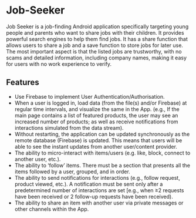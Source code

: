 # Job-Seeker
Job Seeker is a job-finding Android application specifically targeting young people and parents who want to share jobs with their children. It provides powerful search engines to help them find jobs. It has a share function that allows users to share a job and a save function to store jobs for later use. The most important aspect is that the listed jobs are trustworthy, with no scams and detailed information, including company names, making it easy for users with no work experience to verify.

## Features
- Use Firebase to implement User Authentication/Authorisation.
- When a user is logged in, load data (from the file(s) and/or Firebase) at regular time intervals, and visualize the same in the App. (e.g., If the main page contains a list of featured products, the user may see an increased number of products; as well as receive notifications from interactions simulated from the data stream).
- Without restarting, the application can be updated synchronously as the remote database (Firebase) is updated. This means that users will be able to see the instant updates from another user/content provider.
- The ability to micro-interact with items/users (e.g. like, block, connect to another user, etc.).
- The ability to ‘follow’ items. There must be a section that presents all the items followed by a user, grouped, and in order.
- The ability to send notifications for interactions (e.g., follow request, product viewed, etc.). A notification must be sent only after a predetermined number of interactions are set [e.g., when ≥2 requests have been received or 2 follow-up requests have been received).
- The ability to share an item with another user via private messages or other channels within the App. 
  

